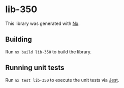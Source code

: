 # lib-350

This library was generated with [Nx](https://nx.dev).

## Building

Run `nx build lib-350` to build the library.

## Running unit tests

Run `nx test lib-350` to execute the unit tests via [Jest](https://jestjs.io).
